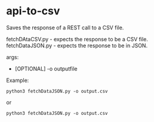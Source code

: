 # api-to-csv
Saves the response of a REST call to a CSV file.

fetchDAtaCSV.py - expects the response to be a CSV file.
fetchDataJSON.py - expects the response to be in JSON.


args:
* [OPTIONAL] -o outputfile

Example:
```
python3 fetchDataJSON.py -o output.csv
```
or
```
python3 fetchDataJSON.py -o output.csv
```
